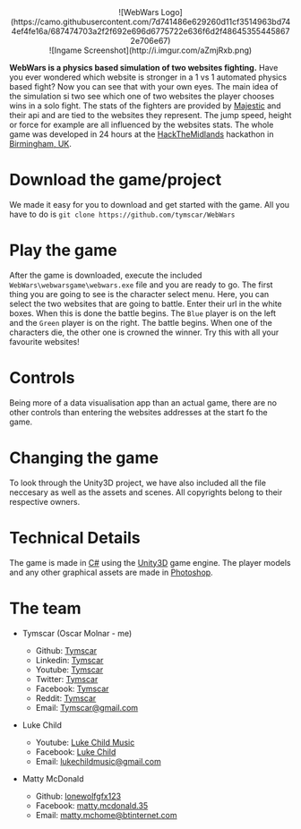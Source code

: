 <center>![WebWars Logo](https://camo.githubusercontent.com/7d741486e629260d11cf3514963bd744ef4fe16a/687474703a2f2f692e696d6775722e636f6d2f486453554458672e706e67)</center>
<center>![Ingame Screenshot](http://i.imgur.com/aZmjRxb.png)</center>

**WebWars is a physics based simulation of two websites fighting.** Have you ever wondered which website is stronger in a 1 vs 1 automated physics based fight? Now you can see that with your own eyes. The main idea of the simulation si two see which one of two websites the player chooses wins in a solo fight. The stats of the fighters are provided by [Majestic](https://majestic.com/) and their api and are tied to the websites they represent. The jump speed, height or force for example are all influenced by the websites stats. The whole game was developed in 24 hours at the [HackTheMidlands](http://hackthemidlands.com/) hackathon in [Birmingham, UK](https://en.wikipedia.org/wiki/Birmingham).

# Download the game/project

We made it easy for you to download and get started with the game. All you have to do is `git clone https://github.com/tymscar/WebWars`

# Play the game

After the game is downloaded, execute the included `WebWars\webwarsgame\webwars.exe` file and you are ready to go.
The first thing you are going to see is the character select menu. Here, you can select the two websites that are going to battle. Enter their url in the white boxes.
When this is done the battle begins. The `Blue` player is on the left and the `Green` player is on the right. The battle begins. When one of the characters die, the other one is crowned the winner. Try this with all your favourite websites!

# Controls

Being more of a data visualisation app than an actual game, there are no other controls than entering the websites addresses at the start fo the game. 

# Changing the game

To look through the Unity3D project, we have also included all the file neccesary as well as the assets and scenes. All copyrights belong to their respective owners.

# Technical Details

The game is made in [C#](https://en.wikipedia.org/wiki/C_Sharp_(programming_language)) using the [Unity3D](https://unity3d.com/) game engine.
The player models and any other graphical assets are made in [Photoshop](www.adobe.com/Photoshop).

# The team

* Tymscar (Oscar Molnar - me)
  * Github: [Tymscar](https://www.github.com/tymscar)
  * Linkedin: [Tymscar](www.linkedin.com/in/tymscar)
  * Youtube: [Tymscar](http://www.youtube.com/tymscar)
  * Twitter: [Tymscar](https://www.twitter.com/tymscar)
  * Facebook: [Tymscar](https://www.facebook.com/tymscar)
  * Reddit: [Tymscar](https://www.reddit.com/u/tymscar)
  * Email: [Tymscar@gmail.com](mailto:tymscar@gmail.com)
  
* Luke Child
  * Youtube: [Luke Child Music](http://www.youtube.com/user/lukechildmusic)
  * Facebook: [Luke Child](https://www.facebook.com/luke.child.330)
  * Email: [lukechildmusic@gmail.com](mailto:lukechildmusic@gmail.com)
  
* Matty McDonald
  * Github: [lonewolfgfx123](https://github.com/lonewolfgfx123)
  * Facebook: [matty.mcdonald.35](https://www.facebook.com/matty.mcdonald.35)
  * Email: [matty.mchome@btinternet.com](mailto:matty.mchome@btinternet.com)

